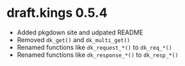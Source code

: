 # draft.kings 0.5.4
* Added pkgdown site and udpated README
* Removed `dk_get()` and `dk_multi_get()`
* Renamed functions like `dk_request_*()` to `dk_req_*()`
* Renamed functions like `dk_response_*()` to `dk_resp_*()`
